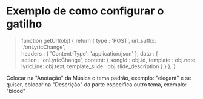 # Exemplo de como configurar o gatilho
> function getUrl(obj) {
  return {
    type      : 'POST',
    url_suffix: '/onLyricChange',                 
    headers   : { 'Content-Type': 'application/json' },
    data      : {                                 
      action : 'onLyricChange',
      content: {
        songId   : obj.id,
        template : obj.note,
        lyricLine: obj.text,
        template_slide : obj.slide_description
      }
    }
  };
}

Colocar na "Anotação" da Música o tema padrão, exemplo: "elegant"
e se quiser, colocar na "Descrição" da parte especifica outro tema, exemplo: "blood"
